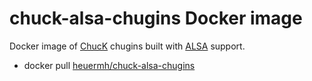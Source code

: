 # chuck-alsa-chugins Docker image
Docker image of [ChucK](http://chuck.cs.princeton.edu) chugins built with [ALSA](http://www.alsa-project.org/main/index.php/Main_Page) support.

 * docker pull [heuermh/chuck-alsa-chugins]()